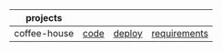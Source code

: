 |   projects	|  	|  	|  	|
|:----------:|:----------:	|:------:	|:------:	|
|   coffee-house |   [code](https://github.com/inalitvinka/projects/tree/coffee-house)  	|   [deploy](https://inalitvinka.github.io/projectscoffee-house)   	|[requirements](https://github.com/rolling-scopes-school/tasks/blob/master/tasks/coffee-house/coffee-house.md)   	|

